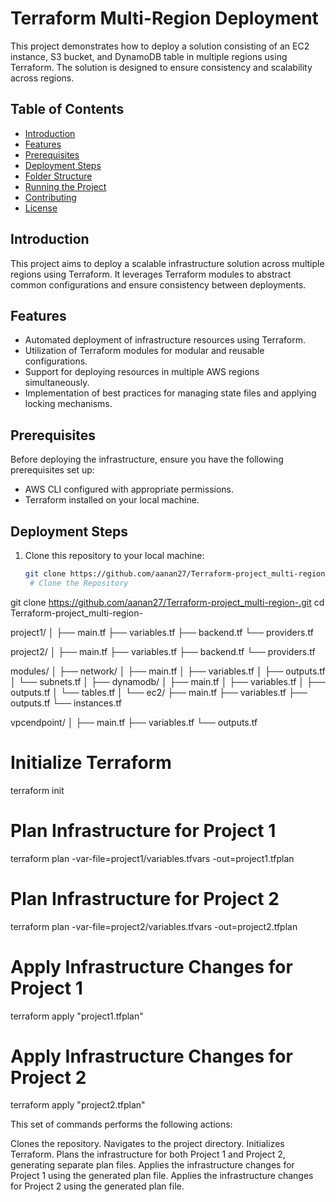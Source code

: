 # Terraform Multi-Region Deployment


This project demonstrates how to deploy a solution consisting of an EC2 instance, S3 bucket, and DynamoDB table in multiple regions using Terraform. The solution is designed to ensure consistency and scalability across regions.

## Table of Contents

- [Introduction](#introduction)
- [Features](#features)
- [Prerequisites](#prerequisites)
- [Deployment Steps](#deployment-steps)
- [Folder Structure](#folder-structure)
- [Running the Project](#running-the-project)
- [Contributing](#contributing)
- [License](#license)

## Introduction

This project aims to deploy a scalable infrastructure solution across multiple regions using Terraform. It leverages Terraform modules to abstract common configurations and ensure consistency between deployments.

## Features

- Automated deployment of infrastructure resources using Terraform.
- Utilization of Terraform modules for modular and reusable configurations.
- Support for deploying resources in multiple AWS regions simultaneously.
- Implementation of best practices for managing state files and applying locking mechanisms.

## Prerequisites

Before deploying the infrastructure, ensure you have the following prerequisites set up:
- AWS CLI configured with appropriate permissions.
- Terraform installed on your local machine.

## Deployment Steps

1. Clone this repository to your local machine:
   ```bash
   git clone https://github.com/aanan27/Terraform-project_multi-region-.git
    # Clone the Repository
git clone https://github.com/aanan27/Terraform-project_multi-region-.git
cd Terraform-project_multi-region-

project1/
│
├── main.tf
├── variables.tf
├── backend.tf
└── providers.tf

project2/
│
├── main.tf
├── variables.tf
├── backend.tf
└── providers.tf

modules/
│
├── network/
│   ├── main.tf
│   ├── variables.tf
│   ├── outputs.tf
│   └── subnets.tf
│
├── dynamodb/
│   ├── main.tf
│   ├── variables.tf
│   ├── outputs.tf
│   └── tables.tf
│
└── ec2/
    ├── main.tf
    ├── variables.tf
    ├── outputs.tf
    └── instances.tf

vpcendpoint/
│
├── main.tf
├── variables.tf
└── outputs.tf

# Initialize Terraform
terraform init

# Plan Infrastructure for Project 1
terraform plan -var-file=project1/variables.tfvars -out=project1.tfplan

# Plan Infrastructure for Project 2
terraform plan -var-file=project2/variables.tfvars -out=project2.tfplan

# Apply Infrastructure Changes for Project 1
terraform apply "project1.tfplan"

# Apply Infrastructure Changes for Project 2
terraform apply "project2.tfplan"

This set of commands performs the following actions:

Clones the repository.
Navigates to the project directory.
Initializes Terraform.
Plans the infrastructure for both Project 1 and Project 2, generating separate plan files.
Applies the infrastructure changes for Project 1 using the generated plan file.
Applies the infrastructure changes for Project 2 using the generated plan file.
